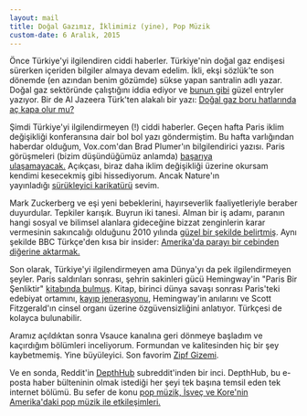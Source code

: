 ```yaml
---
layout: mail
title: Doğal Gazımız, İklimimiz (yine), Pop Müzik
custom-date: 6 Aralık, 2015
---
```


Önce Türkiye'yi ilgilendiren ciddi haberler. Türkiye'nin doğal gaz endişesi sürerken içeriden bilgiler almaya devam edelim. İkli, ekşi sözlük'te son dönemde (en azından benim gözümde) sükse yapan santralin adlı yazar. Doğal gaz sektöründe çalıştığını iddia ediyor ve [bunun gibi](https://eksisozluk.com/2-aralik-2015-katar-dogalgaz-anlasmasi--4980213?a=buddyrecent) güzel entryler yazıyor. Bir de Al Jazeera Türk'ten alakalı bir yazı: [Doğal gaz boru hatlarında aç kapa olur mu?](http://www.aljazeera.com.tr/gorus/dogal-gaz-boru-hatlarinda-ac-kapa-olur-mu)   

Şimdi Türkiye'yi ilgilendirmeyen (!) ciddi haberler. Geçen hafta Paris iklim değişikliği konferansına dair bol bol yazı göndermiştim. Bu hafta varlığından haberdar olduğum, Vox.com'dan Brad Plumer'ın bilgilendirici yazısı. Paris görüşmeleri (bizim düşündüğümüz anlamda) [başarıya ulaşamayacak.](http://www.vox.com/2015/11/30/9818582/paris-cop21-climate-talks) Açıkçası, biraz daha iklim değişikliği üzerine okursam kendimi kesecekmiş gibi hissediyorum. Ancak Nature'ın yayınladığı [sürükleyici karikatürü](http://www.nature.com/news/the-fragile-framework-1.18861) sevim.   

Mark Zuckerberg ve eşi yeni bebeklerini, hayırseverlik faaliyetleriyle beraber duyurdular. Tepkiler karışık. Buyrun iki tanesi. Alman bir iş adamı, paranın hangi sosyal ve bilimsel alanlara gideceğine bizzat zenginlerin karar vermesinin sakıncalığı olduğunu 2010 yılında [güzel bir şekilde belirtmiş](https://www.washingtonpost.com/news/wonk/wp/2015/12/02/why-some-people-feel-billionaire-pledges-like-mark-zuckerbergs-are-really-bad/). Aynı şekilde BBC Türkçe'den kısa bir insider: [Amerika'da ](http://www.bbc.com/turkce/ekonomi/2015/12/151204_facebook_zuckerberg_bagis)[parayı bir cebinden diğerine aktarmak.](http://www.bbc.com/turkce/ekonomi/2015/12/151204_facebook_zuckerberg_bagis)  

Son olarak, Türkiye'yi ilgilendirmeyen ama Dünya'yı da pek ilgilendirmeyen şeyler. Paris saldırıları sonrası, şehrin sakinleri gücü Hemingway'in "Paris Bir Şenliktir" [kitabında bulmuş](http://edition.cnn.com/2015/11/22/europe/paris-hemingway-moveable-feast/index.html). Kitap, birinci dünya savaşı sonrası Paris'teki edebiyat ortamını, [kayıp jenerasyonu](http://www.bl.uk/onlinegallery/features/amliteuro/lostgen.html), Hemingway'in anılarını ve Scott Fitzgerald'ın cinsel organı üzerine özgüvensizliğini anlatıyor. Türkçesi de kolayca bulunabilir.   

Aramız açıldıktan sonra Vsauce kanalına geri dönmeye başladım ve kaçırdığım bölümleri inceliyorum. Formundan ve kalitesinden hiç bir şey kaybetmemiş. Yine büyüleyici. Son favorim [Zipf Gizemi](https://www.youtube.com/watch?v=fCn8zs912OE).   

Ve en sonda, Reddit'in [DepthHub](https://www.reddit.com/r/DepthHub/) subreddit'inden bir inci. DepthHub, bu e-posta haber bülteninin olmak istediği her şeyi tek başına temsil eden tek internet bölümü. Bu sefer de konu [pop müzik, İsveç ve Kore'nin Amerika'daki pop müzik ile etkileşimleri.](https://www.reddit.com/r/videos/comments/3uuyb0/psy_daddy/cxic5kf)